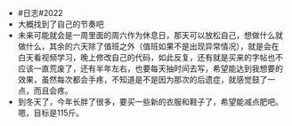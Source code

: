 - #日志#2022
- 大概找到了自己的节奏吧
- 未来可能就会是一周里面的周六作为休息日，那天可以放松自己，想做什么就做什么，其余的六天除了值班之外（值班如果不是出现异常情况），就是会在白天看视频学习，晚上修改自己的代码，如此反复，还有就是买来的字帖也不应该一直荒废了，还有半年左右，也要每天抽时间去写，希望能达到我想要的效果，虽然每次都会手疼，不知道是不是因为那次的后遗症，就感觉鼓了一点，而且会疼。
- 到冬天了，今年长胖了很多，要买一些新的衣服和鞋子了，希望能减点肥吧。嗯，目标是115斤。